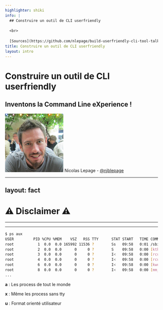 ```yaml
---
highlighter: shiki
info: |
  ## Construire un outil de CLI userfriendly

  <br>
  
  [Sources](https://github.com/nlepage/build-userfriendly-cli-tool-talk)
title: Construire un outil de CLI userfriendly
layout: intro
---
```


# Construire un outil de CLI userfriendly

## Inventons la **C**ommand **L**ine e**X**perience !

<div class="mt-10">
  <img src="/nicolas-lepage.jpg" class="rounded-full shadow-md inline w-25 mx-4" />
  Nicolas Lepage - <a href="https://twitter.com/njblepage">@njblepage</a>
</div>

---
layout: fact
---

# ⚠ Disclaimer ⚠

---
---

```sh {all|1}
$ ps aux
USER         PID %CPU %MEM    VSZ   RSS TTY      STAT START   TIME COMMAND
root           1  0.0  0.0 165992 11536 ?        Ss   09:58   0:01 /sbin/init
root           2  0.0  0.0      0     0 ?        S    09:58   0:00 [kthreadd]
root           3  0.0  0.0      0     0 ?        I<   09:58   0:00 [rcu_gp]
root           4  0.0  0.0      0     0 ?        I<   09:58   0:00 [rcu_par_gp]
root           6  0.0  0.0      0     0 ?        I<   09:58   0:00 [kworker/0:0H-events_highpri]
root           8  0.0  0.0      0     0 ?        I<   09:58   0:00 [mm_percpu_wq]
...
```

<v-clicks>

**a** : Les process de tout le monde

**x** : Même les process sans tty

**u** : Format orienté utilisateur
 
</v-clicks>

<style>
  code {
    @apply text-sm
  }

  p:first-of-type {
    @apply mt-18
  }

  p {
    @apply text-center text-2xl
  }
</style>
